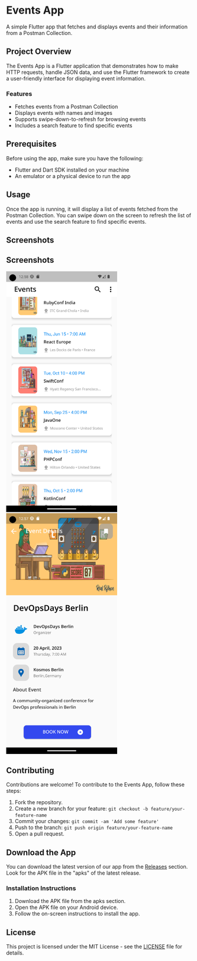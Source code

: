 # Events App

A simple Flutter app that fetches and displays events and their information from a Postman Collection.

## Project Overview

The Events App is a Flutter application that demonstrates how to make HTTP requests, handle JSON data, and use the Flutter framework to create a user-friendly interface for displaying event information.

### Features

- Fetches events from a Postman Collection
- Displays events with names and images
- Supports swipe-down-to-refresh for browsing events
- Includes a search feature to find specific events

## Prerequisites

Before using the app, make sure you have the following:

- Flutter and Dart SDK installed on your machine
- An emulator or a physical device to run the app

## Usage

Once the app is running, it will display a list of events fetched from the Postman Collection. You can swipe down on the screen to refresh the list of events and use the search feature to find specific events.

## Screenshots

## Screenshots

<img src="https://github.com/sumitpathak6/TIF-SDE007-Assignment/blob/master/images/Screenshot_1695410911.png" alt="Screenshot 1" width="300" draggable="true" />
<img src="https://github.com/sumitpathak6/TIF-SDE007-Assignment/blob/master/images/Screenshot_1695410874.png" alt="Screenshot 2" width="300" draggable="true" />

## Contributing

Contributions are welcome! To contribute to the Events App, follow these steps:

1. Fork the repository.
2. Create a new branch for your feature: `git checkout -b feature/your-feature-name`
3. Commit your changes: `git commit -am 'Add some feature'`
4. Push to the branch: `git push origin feature/your-feature-name`
5. Open a pull request.

## Download the App

You can download the latest version of our app from the [Releases](https://github.com/sumitpathak6/TIF-SDE007-Assignment/blob/master/apks/app-release.apk) section. Look for the APK file in the "apks" of the latest release.

### Installation Instructions

1. Download the APK file from the apks section.
2. Open the APK file on your Android device.
3. Follow the on-screen instructions to install the app.

## License

This project is licensed under the MIT License - see the [LICENSE](LICENSE) file for details.
